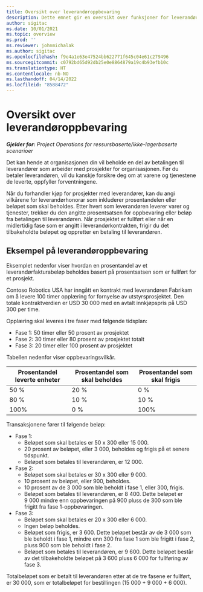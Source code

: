 ```yaml
---
title: Oversikt over leverandøroppbevaring
description: Dette emnet gir en oversikt over funksjoner for leverandøroppbevaring.
author: sigitac
ms.date: 10/01/2021
ms.topic: overview
ms.prod: ''
ms.reviewer: johnmichalak
ms.author: sigitac
ms.openlocfilehash: f9e4a1e63e47524bb622771f645c04e61c279496
ms.sourcegitcommit: c0792bd65d92db25e0e8864879a19c4b93efb10c
ms.translationtype: HT
ms.contentlocale: nb-NO
ms.lasthandoff: 04/14/2022
ms.locfileid: "8588472"
---
```

# <a name="vendor-retention-overview"></a>Oversikt over leverandøroppbevaring

_**Gjelder for:** Project Operations for ressursbaserte/ikke-lagerbaserte scenarioer_

Det kan hende at organisasjonen din vil beholde en del av betalingen til leverandører som arbeider med prosjekter for organisasjonen. Før du betaler leverandøren, vil du kanskje forsikre deg om at varene og tjenestene de leverte, oppfyller forventningene.

Når du forhandler kjøp for prosjekter med leverandører, kan du angi vilkårene for leverandørhonorar som inkluderer prosentandelen eller beløpet som skal beholdes. Etter hvert som leverandøren leverer varer og tjenester, trekker du den angitte prosentsatsen for oppbevaring eller beløp fra betalingen til leverandøren. Når prosjektet er fullført eller når en midlertidig fase som er angitt i leverandørkontrakten, frigir du det tilbakeholdte beløpet og oppretter en betaling til leverandøren.

## <a name="vendor-retention-example"></a>Eksempel på leverandøroppbevaring

Eksemplet nedenfor viser hvordan en prosentandel av et leverandørfakturabeløp beholdes basert på prosentsatsen som er fullført for et prosjekt.

Contoso Robotics USA har inngått en kontrakt med leverandøren Fabrikam om å levere 100 timer opplæring for fornyelse av utstyrsprosjektet. Den totale kontraktverdien er USD 30 000 med en avtalt innkjøpspris på USD 300 per time.

Opplæring skal leveres i tre faser med følgende tidsplan:

- Fase 1: 50 timer eller 50 prosent av prosjektet
- Fase 2: 30 timer eller 80 prosent av prosjektet totalt
- Fase 3: 20 timer eller 100 prosent av prosjektet

Tabellen nedenfor viser oppbevaringsvilkår.

| **Prosentandel leverte enheter** | **Prosentandel som skal beholdes** | **Prosentandel som skal frigis** |
| --- | --- | --- |
| 50 % | 20 % | 0 % |
| 80 % | 10 % | 10 % |
| 100% | 0 % | 100% |

Transaksjonene fører til følgende beløp:

- Fase 1:
  - Beløpet som skal betales er 50 x 300 eller 15 000.
  - 20 prosent av beløpet, eller 3 000, beholdes og frigis på et senere tidspunkt.
  - Beløpet som betales til leverandøren, er 12 000.
- Fase 2:
  - Beløpet som skal betales er 30 x 300 eller 9 000.
  - 10 prosent av beløpet, eller 900, beholdes.
  - 10 prosent av de 3 000 som ble beholdt i fase 1, eller 300, frigis.
  - Beløpet som betales til leverandøren, er 8 400. Dette beløpet er 9 000 mindre enn oppbevaringen på 900 pluss de 300 som ble frigitt fra fase 1-oppbevaringen.
- Fase 3:
  - Beløpet som skal betales er 20 x 300 eller 6 000.
  - Ingen beløp beholdes.
  - Beløpet som frigis, er 3 600. Dette beløpet består av de 3 000 som ble beholdt i fase 1, mindre enn 300 fra fase 1 som ble frigitt i fase 2, pluss 900 som ble beholdt i fase 2.
  - Beløpet som betales til leverandøren, er 9 600. Dette beløpet består av det tilbakeholdte beløpet på 3 600 pluss 6 000 for fullføring av fase 3.

Totalbeløpet som er betalt til leverandøren etter at de tre fasene er fullført, er 30 000, som er totalbeløpet for bestillingen (15 000 + 9 000 + 6 000).
